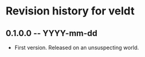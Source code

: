 # Revision history for veldt

## 0.1.0.0 -- YYYY-mm-dd

* First version. Released on an unsuspecting world.
